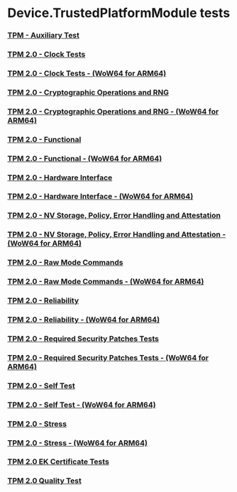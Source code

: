 # Device.TrustedPlatformModule tests
### [TPM - Auxiliary Test](2f0f46d6-d0d9-44ab-85ef-4c44bba939ad.md)
### [TPM 2.0 - Clock Tests](74027550-10b3-46aa-975a-65e9d355ee2f.md)
### [TPM 2.0 - Clock Tests - (WoW64 for ARM64)](d07c1a49-9858-45c7-b919-6aca04f96080.md)
### [TPM 2.0 - Cryptographic Operations and RNG](05c7c4ac-3e44-4083-ab2b-24fe117887db.md)
### [TPM 2.0 - Cryptographic Operations and RNG - (WoW64 for ARM64)](8a45a32b-4078-4b51-8929-31939c48bc92.md)
### [TPM 2.0 - Functional](ebd0f838-331d-4cc9-ba14-a9886d2c34dc.md)
### [TPM 2.0 - Functional - (WoW64 for ARM64)](549981d6-1282-44c4-b5a3-120adcd63607.md)
### [TPM 2.0 - Hardware Interface](9e6f5a77-7350-4a21-99a8-aa475b9c1e09.md)
### [TPM 2.0 - Hardware Interface - (WoW64 for ARM64)](b71b11ff-8b2c-42ce-a253-d9ce60c56f5b.md)
### [TPM 2.0 - NV Storage, Policy, Error Handling and Attestation](33b2ec72-1085-448f-9192-1ceb8c8669ab.md)
### [TPM 2.0 - NV Storage, Policy, Error Handling and Attestation - (WoW64 for ARM64)](678680f3-a062-4d14-bb9e-c3ced630400a.md)
### [TPM 2.0 - Raw Mode Commands](15f50ac3-500f-45b0-8704-6c1557881155.md)
### [TPM 2.0 - Raw Mode Commands - (WoW64 for ARM64)](c888e0e3-a7c5-4a21-87d9-67c1e5b5b38d.md)
### [TPM 2.0 - Reliability](06274b7a-4d72-4667-a880-13dd9494f0ff.md)
### [TPM 2.0 - Reliability - (WoW64 for ARM64)](a8b10126-bed2-4656-a530-48a101fb5a57.md)
### [TPM 2.0 - Required Security Patches Tests](b2bdd98b-3dca-4d3b-8d3d-1bb9c614eb65.md)
### [TPM 2.0 - Required Security Patches Tests - (WoW64 for ARM64)](5bda2e8b-8fdf-48e5-9243-59eef97dd2a8.md)
### [TPM 2.0 - Self Test](ec7a6d19-7083-47f0-877c-919c36189a8e.md)
### [TPM 2.0 - Self Test - (WoW64 for ARM64)](a32e35ef-4cc7-4c3b-aa8e-00ebfef21f87.md)
### [TPM 2.0 - Stress](a9f4ac09-da3f-4b90-b355-0dee50e2a193.md)
### [TPM 2.0 - Stress - (WoW64 for ARM64)](5f40f605-9858-44d0-b581-89a28ec0cded.md)
### [TPM 2.0 EK Certificate Tests](f6a65aa0-803b-43aa-950c-ad5befc05bee.md)
### [TPM 2.0 Quality Test](71c5552f-dfb3-4b46-84a9-ae893331081b.md)

